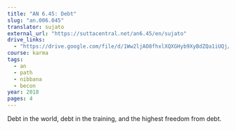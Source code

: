 ```yaml
---
title: "AN 6.45: Debt"
slug: "an.006.045"
translator: sujato
external_url: "https://suttacentral.net/an6.45/en/sujato"
drive_links:
  - "https://drive.google.com/file/d/1Ww2ljAO8fhxlXQXGHyb9XyBdZQa1iUQj/view?usp=drivesdk"
course: karma
tags:
  - an
  - path
  - nibbana
  - becon
year: 2018
pages: 4
---
```


Debt in the world, debt in the training, and the highest freedom from debt.
